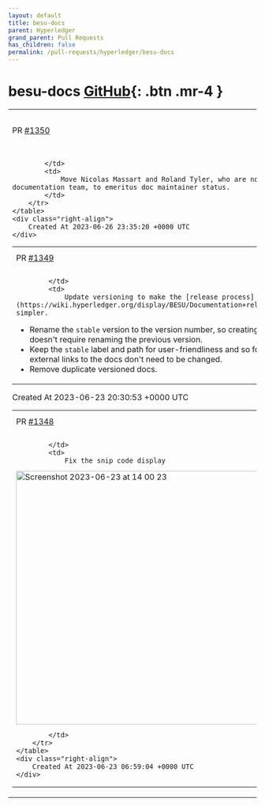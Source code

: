 ```yaml
---
layout: default
title: besu-docs
parent: Hyperledger
grand_parent: Pull Requests
has_children: false
permalink: /pull-requests/hyperledger/besu-docs
---
```


# besu-docs <span class="fs-3 right-align">[GitHub](https://github.com/hyperledger/besu-docs){: .btn .mr-4 }</span>


<div>
    <table>
        <tr>
            <td>
                PR <a href="https://github.com/hyperledger/besu-docs/pull/1350" class=".btn">#1350</a>
            </td>
            <td>
                <b>
                    Move Nico and Roland to emeritus maintainers
                </b>
            </td>
        </tr>
        <tr>
            <td>
                
            </td>
            <td>
                Move Nicolas Massart and Roland Tyler, who are no longer part of the documentation team, to emeritus doc maintainer status.
            </td>
        </tr>
    </table>
    <div class="right-align">
        Created At 2023-06-26 23:35:20 +0000 UTC
    </div>
</div>

<div>
    <table>
        <tr>
            <td>
                PR <a href="https://github.com/hyperledger/besu-docs/pull/1349" class=".btn">#1349</a>
            </td>
            <td>
                <b>
                    Update versioning
                </b>
            </td>
        </tr>
        <tr>
            <td>
                
            </td>
            <td>
                Update versioning to make the [release process](https://wiki.hyperledger.org/display/BESU/Documentation+release+process) simpler.

- Rename the `stable` version to the version number, so creating new versions doesn't require renaming the previous version.
- Keep the `stable` label and path for user-friendliness and so footer links and external links to the docs don't need to be changed.
- Remove duplicate versioned docs.
            </td>
        </tr>
    </table>
    <div class="right-align">
        Created At 2023-06-23 20:30:53 +0000 UTC
    </div>
</div>

<div>
    <table>
        <tr>
            <td>
                PR <a href="https://github.com/hyperledger/besu-docs/pull/1348" class=".btn">#1348</a>
            </td>
            <td>
                <b>
                    Update index.md, fix display code
                </b>
            </td>
        </tr>
        <tr>
            <td>
                
            </td>
            <td>
                Fix the snip code display

<img width="513" alt="Screenshot 2023-06-23 at 14 00 23" src="https://github.com/hyperledger/besu-docs/assets/17565440/69ccd916-df69-415c-bf57-cef42bdffe55">

            </td>
        </tr>
    </table>
    <div class="right-align">
        Created At 2023-06-23 06:59:04 +0000 UTC
    </div>
</div>

